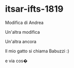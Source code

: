 # itsar-ifts-1819

Modifica di Andrea

Un'altra modifica

Un'altra ancora

Il mio gatto si chiama Babuzzi :)

e via cos�
